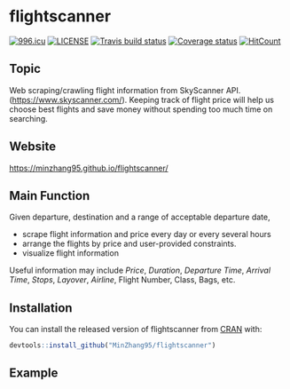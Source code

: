 
flightscanner
=============

[![996.icu](https://img.shields.io/badge/link-996.icu-red.svg)](https://996.icu) [![LICENSE](https://img.shields.io/badge/license-Anti%20996-blue.svg)](https://github.com/996icu/996.ICU/blob/master/LICENSE) [![Travis build status](https://travis-ci.org/MinZhang95/flightscanner.svg?branch=master)](https://travis-ci.org/MinZhang95/flightscanner) [![Coverage status](https://codecov.io/gh/MinZhang95/flightscanner/branch/master/graph/badge.svg)](https://codecov.io/github/MinZhang95/flightscanner?branch=master) [![HitCount](http://hits.dwyl.io/MinZhang95/flightscanner.svg)](http://hits.dwyl.io/MinZhang95/flightscanner)

Topic
-----

Web scraping/crawling flight information from SkyScanner API. (<https://www.skyscanner.com/>). Keeping track of flight price will help us choose best flights and save money without spending too much time on searching.

Website
-------

<https://minzhang95.github.io/flightscanner/>

Main Function
-------------

Given departure, destination and a range of acceptable departure date,

-   scrape flight information and price every day or every several hours
-   arrange the flights by price and user-provided constraints.
-   visualize flight information

Useful information may include *Price*, *Duration*, *Departure Time*, *Arrival Time*, *Stops*, *Layover*, *Airline*, Flight Number, Class, Bags, etc.

Installation
------------

You can install the released version of flightscanner from [CRAN](https://CRAN.R-project.org) with:

``` r
devtools::install_github("MinZhang95/flightscanner")
```

Example
-------
